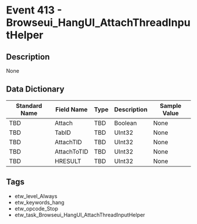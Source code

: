 # Event 413 - Browseui_HangUI_AttachThreadInputHelper

## Description
None

## Data Dictionary
|Standard Name|Field Name|Type|Description|Sample Value|
|---|---|---|---|---|
|TBD|Attach|TBD|Boolean|None|None|
|TBD|TabID|TBD|UInt32|None|None|
|TBD|AttachTID|TBD|UInt32|None|None|
|TBD|AttachToTID|TBD|UInt32|None|None|
|TBD|HRESULT|TBD|UInt32|None|None|

## Tags
* etw_level_Always
* etw_keywords_hang
* etw_opcode_Stop
* etw_task_Browseui_HangUI_AttachThreadInputHelper